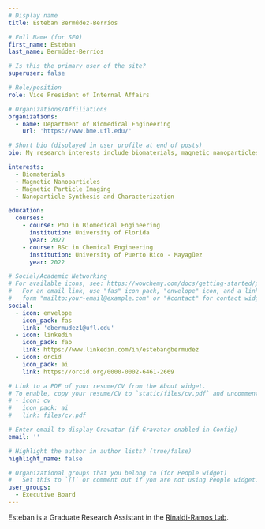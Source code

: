 ```yaml
---
# Display name
title: Esteban Bermúdez-Berríos

# Full Name (for SEO)
first_name: Esteban
last_name: Bermúdez-Berríos

# Is this the primary user of the site?
superuser: false

# Role/position
role: Vice President of Internal Affairs

# Organizations/Affiliations
organizations:
  - name: Department of Biomedical Engineering
    url: 'https://www.bme.ufl.edu/'

# Short bio (displayed in user profile at end of posts)
bio: My research interests include biomaterials, magnetic nanoparticles, magnetic particle imaging, and nanoparticle synthesis and characterization.

interests:
  - Biomaterials
  - Magnetic Nanoparticles
  - Magnetic Particle Imaging
  - Nanoparticle Synthesis and Characterization

education:
  courses:
    - course: PhD in Biomedical Engineering
      institution: University of Florida
      year: 2027
    - course: BSc in Chemical Engineering
      institution: University of Puerto Rico - Mayagüez
      year: 2022

# Social/Academic Networking
# For available icons, see: https://wowchemy.com/docs/getting-started/page-builder/#icons
#   For an email link, use "fas" icon pack, "envelope" icon, and a link in the
#   form "mailto:your-email@example.com" or "#contact" for contact widget.
social:
  - icon: envelope
    icon_pack: fas
    link: 'ebermudez1@ufl.edu'
  - icon: linkedin
    icon_pack: fab
    link: https://www.linkedin.com/in/estebangbermudez
  - icon: orcid
    icon_pack: ai
    link: https://orcid.org/0000-0002-6461-2669

# Link to a PDF of your resume/CV from the About widget.
# To enable, copy your resume/CV to `static/files/cv.pdf` and uncomment the lines below.
# - icon: cv
#   icon_pack: ai
#   link: files/cv.pdf

# Enter email to display Gravatar (if Gravatar enabled in Config)
email: ''

# Highlight the author in author lists? (true/false)
highlight_name: false

# Organizational groups that you belong to (for People widget)
#   Set this to `[]` or comment out if you are not using People widget.
user_groups:
  - Executive Board
---
```


Esteban is a Graduate Research Assistant in the [Rinaldi-Ramos Lab](https://www.che.ufl.edu/rinaldi/).
